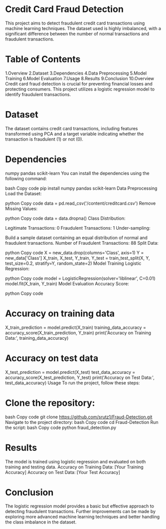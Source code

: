# Credit Card Fraud Detection
This project aims to detect fraudulent credit card transactions using machine learning techniques. The dataset used is highly imbalanced, with a significant difference between the number of normal transactions and fraudulent transactions.

# Table of Contents
1.Overview
2.Dataset
3.Dependencies
4.Data Preprocessing
5.Model Training
6.Model Evaluation
7.Usage
8.Results
9.Conclusion
10.Overview
Credit card fraud detection is crucial for preventing financial losses and protecting consumers. This project utilizes a logistic regression model to identify fraudulent transactions.

# Dataset
The dataset contains credit card transactions, including features transformed using PCA and a target variable indicating whether the transaction is fraudulent (1) or not (0).

# Dependencies
numpy
pandas
scikit-learn
You can install the dependencies using the following command:

bash
Copy code
pip install numpy pandas scikit-learn
Data Preprocessing
Load the Dataset:

python
Copy code
data = pd.read_csv('/content/creditcard.csv')
Remove Missing Values:

python
Copy code
data = data.dropna()
Class Distribution:

Legitimate Transactions: 0
Fraudulent Transactions: 1
Under-sampling:

Build a sample dataset containing an equal distribution of normal and fraudulent transactions.
Number of Fraudulent Transactions: 88
Split Data:

python
Copy code
X = new_data.drop(columns='Class', axis=1)
Y = new_data['Class']
X_train, X_test, Y_train, Y_test = train_test_split(X, Y, test_size=0.2, stratify=Y, random_state=2)
Model Training
Logistic Regression:

python
Copy code
model = LogisticRegression(solver='liblinear', C=0.01)
model.fit(X_train, Y_train)
Model Evaluation
Accuracy Score:

python
Copy code
# Accuracy on training data
X_train_prediction = model.predict(X_train)
training_data_accuracy = accuracy_score(X_train_prediction, Y_train)
print('Accuracy on Training Data:', training_data_accuracy)

# Accuracy on test data
X_test_prediction = model.predict(X_test)
test_data_accuracy = accuracy_score(X_test_prediction, Y_test)
print('Accuracy on Test Data:', test_data_accuracy)
Usage
To run the project, follow these steps:

# Clone the repository:
bash
Copy code
git clone https://github.com/srutz1/Fraud-Detection.git
Navigate to the project directory:
bash
Copy code
cd Fraud-Detection
Run the script:
bash
Copy code
python fraud_detection.py
# Results
The model is trained using logistic regression and evaluated on both training and testing data.
Accuracy on Training Data: [Your Training Accuracy]
Accuracy on Test Data: [Your Test Accuracy]
# Conclusion
The logistic regression model provides a basic but effective approach to detecting fraudulent transactions. Further improvements can be made by exploring more advanced machine learning techniques and better handling the class imbalance in the dataset.

